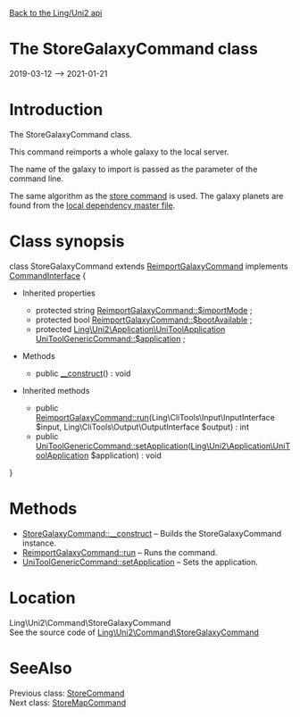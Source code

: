 [Back to the Ling/Uni2 api](https://github.com/lingtalfi/Uni2/blob/master/doc/api/Ling/Uni2.md)



The StoreGalaxyCommand class
================
2019-03-12 --> 2021-01-21






Introduction
============

The StoreGalaxyCommand class.

This command reimports a whole galaxy to the local server.

The name of the galaxy to import is passed as the parameter of the command line.


The same algorithm as the [store command](https://github.com/lingtalfi/Uni2/blob/master/doc/api/Ling/Uni2/Command/StoreCommand.md) is used.
The galaxy planets are found from the [local dependency master file](https://github.com/lingtalfi/Uni2/blob/master/README.md#the-dependency-master-file).



Class synopsis
==============


class <span class="pl-k">StoreGalaxyCommand</span> extends [ReimportGalaxyCommand](https://github.com/lingtalfi/Uni2/blob/master/doc/api/Ling/Uni2/Command/ReimportGalaxyCommand.md) implements [CommandInterface](https://github.com/lingtalfi/CliTools/blob/master/doc/api/Ling/CliTools/Command/CommandInterface.md) {

- Inherited properties
    - protected string [ReimportGalaxyCommand::$importMode](#property-importMode) ;
    - protected bool [ReimportGalaxyCommand::$bootAvailable](#property-bootAvailable) ;
    - protected [Ling\Uni2\Application\UniToolApplication](https://github.com/lingtalfi/Uni2/blob/master/doc/api/Ling/Uni2/Application/UniToolApplication.md) [UniToolGenericCommand::$application](#property-application) ;

- Methods
    - public [__construct](https://github.com/lingtalfi/Uni2/blob/master/doc/api/Ling/Uni2/Command/StoreGalaxyCommand/__construct.md)() : void

- Inherited methods
    - public [ReimportGalaxyCommand::run](https://github.com/lingtalfi/Uni2/blob/master/doc/api/Ling/Uni2/Command/ReimportGalaxyCommand/run.md)(Ling\CliTools\Input\InputInterface $input, Ling\CliTools\Output\OutputInterface $output) : int
    - public [UniToolGenericCommand::setApplication](https://github.com/lingtalfi/Uni2/blob/master/doc/api/Ling/Uni2/Command/UniToolGenericCommand/setApplication.md)([Ling\Uni2\Application\UniToolApplication](https://github.com/lingtalfi/Uni2/blob/master/doc/api/Ling/Uni2/Application/UniToolApplication.md) $application) : void

}






Methods
==============

- [StoreGalaxyCommand::__construct](https://github.com/lingtalfi/Uni2/blob/master/doc/api/Ling/Uni2/Command/StoreGalaxyCommand/__construct.md) &ndash; Builds the StoreGalaxyCommand instance.
- [ReimportGalaxyCommand::run](https://github.com/lingtalfi/Uni2/blob/master/doc/api/Ling/Uni2/Command/ReimportGalaxyCommand/run.md) &ndash; Runs the command.
- [UniToolGenericCommand::setApplication](https://github.com/lingtalfi/Uni2/blob/master/doc/api/Ling/Uni2/Command/UniToolGenericCommand/setApplication.md) &ndash; Sets the application.





Location
=============
Ling\Uni2\Command\StoreGalaxyCommand<br>
See the source code of [Ling\Uni2\Command\StoreGalaxyCommand](https://github.com/lingtalfi/Uni2/blob/master/Command/StoreGalaxyCommand.php)



SeeAlso
==============
Previous class: [StoreCommand](https://github.com/lingtalfi/Uni2/blob/master/doc/api/Ling/Uni2/Command/StoreCommand.md)<br>Next class: [StoreMapCommand](https://github.com/lingtalfi/Uni2/blob/master/doc/api/Ling/Uni2/Command/StoreMapCommand.md)<br>
